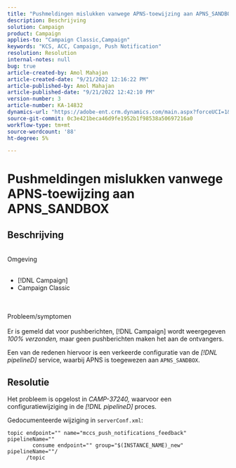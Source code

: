 ```yaml
---
title: "Pushmeldingen mislukken vanwege APNS-toewijzing aan APNS_SANDBOX"
description: Beschrijving
solution: Campaign
product: Campaign
applies-to: "Campaign Classic,Campaign"
keywords: "KCS, ACC, Campaign, Push Notification"
resolution: Resolution
internal-notes: null
bug: true
article-created-by: Amol Mahajan
article-created-date: "9/21/2022 12:16:22 PM"
article-published-by: Amol Mahajan
article-published-date: "9/21/2022 12:42:10 PM"
version-number: 3
article-number: KA-14832
dynamics-url: "https://adobe-ent.crm.dynamics.com/main.aspx?forceUCI=1&pagetype=entityrecord&etn=knowledgearticle&id=d0109231-a739-ed11-9db1-002248086cae"
source-git-commit: 0c3e421beca46d9fe1952b1f98538a50697216a0
workflow-type: tm+mt
source-wordcount: '88'
ht-degree: 5%

---
```


# Pushmeldingen mislukken vanwege APNS-toewijzing aan APNS_SANDBOX

## Beschrijving

<br>Omgeving<br><br>
- [!DNL Campaign]
- Campaign Classic

<br><br>Probleem/symptomen<br><br>
Er is gemeld dat voor pushberichten, [!DNL Campaign] wordt weergegeven *100% verzonden,* maar geen pushberichten maken het aan de ontvangers.

Een van de redenen hiervoor is een verkeerde configuratie van de *[!DNL pipelineD]* service, waarbij APNS is toegewezen aan `APNS_SANDBOX`.


## Resolutie


Het probleem is opgelost in *CAMP-37240,* waarvoor een configuratiewijziging in de *[!DNL pipelineD]* proces.

Gedocumenteerde wijziging in `serverConf.xml`:


```
topic endpoint="" name="mccs_push_notifications_feedback" pipelineName=""
        consume endpoint="" group="$(INSTANCE_NAME)_new" pipelineName=""/
      /topic
```

